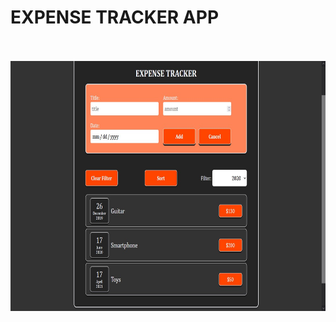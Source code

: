 # EXPENSE TRACKER APP

</br>
</br>
<img src='./public/assets/expense_tracker.jpg' height='400px'  >
